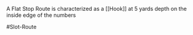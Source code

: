 A Flat Stop Route is characterized as a [[Hook]] at 5 yards depth on the inside edge of the numbers


#Slot-Route 